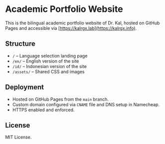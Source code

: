 # Academic Portfolio Website

This is the bilingual academic portfolio website of Dr. Kal, hosted on GitHub Pages and accessible via [https://kalrgx.lab](https://kalrgx.info).

## Structure

- `/` – Language selection landing page
- `/en/` – English version of the site
- `/id/` – Indonesian version of the site
- `/assets/` – Shared CSS and images

## Deployment

- Hosted on GitHub Pages from the `main` branch.
- Custom domain configured via `CNAME` file and DNS setup in Namecheap.
- HTTPS enabled and enforced.

## License

MIT License.
